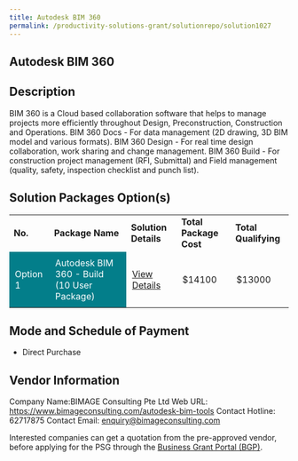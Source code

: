 ```yaml
---
title: Autodesk BIM 360
permalink: /productivity-solutions-grant/solutionrepo/solution1027
---
```


## Autodesk BIM 360

## Description

BIM 360 is a Cloud based collaboration software that helps to manage projects more efficiently throughout Design, Preconstruction, Construction and Operations.
BIM 360 Docs - For data management (2D drawing, 3D BIM model and various formats).
BIM 360 Design - For real time design collaboration, work sharing and change management.
BIM 360 Build - For construction project management (RFI, Submittal) and Field management (quality, safety, inspection checklist and punch list).

## Solution Packages Option(s)

<table>
<tr>
<td><b>No.</b></td>
<td><b>Package Name</b></td>
<td><b>Solution Details</b></td>
<td><b>Total Package Cost</b></td>
<td><b>Total Qualifying</b></td>
</tr>
<tr>
<td style='padding: 10px; background-color: #037E8A; color: #FFFFFF;'>Option 1</td>
<td style='padding: 10px; background-color: #037E8A; color: #FFFFFF;'>Autodesk BIM 360 - Build (10 User Package)</td>
<td style='padding: 10px;'><a href='https://www.gobusiness.gov.sg/images/psg/Desensitised_Bimage_Consulting_Annex_3_CR_wef_19_August_2021_Part_5.pdf' target='_blank'>View Details</a></td>
<td style='padding: 10px;'>$14100</td>
<td style='padding: 10px;'>$13000</td>
</tr>
</table>

## Mode and Schedule of Payment

 - Direct Purchase

## Vendor Information

 Company Name:BIMAGE Consulting Pte Ltd 
Web URL: https://www.bimageconsulting.com/autodesk-bim-tools 
Contact Hotline: 62717875 
Contact Email: enquiry@bimageconsulting.com 


Interested companies can get a quotation from the pre-approved vendor, before applying for the PSG through the <a href='https://www.businessgrants.gov.sg/'>Business Grant Portal (BGP)</a>.

<script src="/jquery/resize-tables.js"></script>
